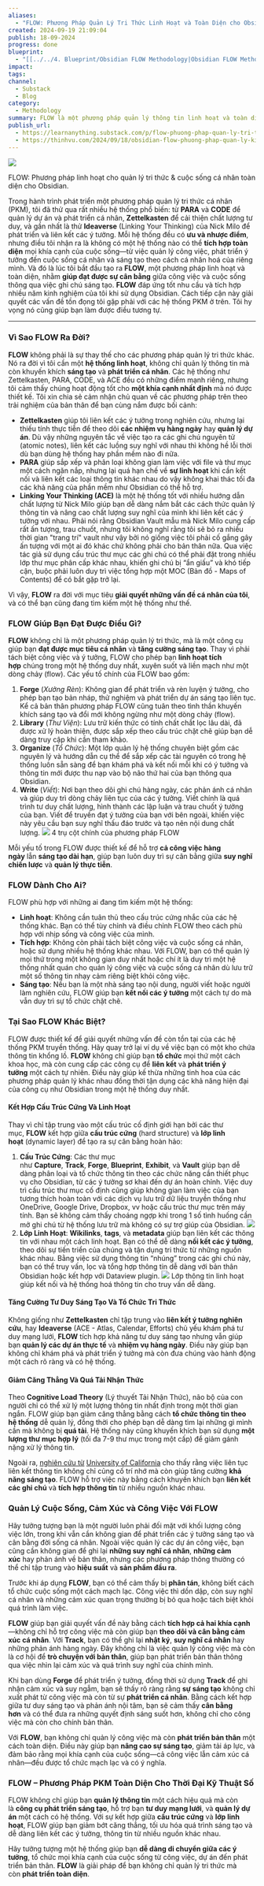 ```yaml
---
aliases:
  - "FLOW: Phương Pháp Quản Lý Tri Thức Linh Hoạt và Toàn Diện cho Obsidian"
created: 2024-09-19 21:09:04
publish: 18-09-2024
progress: done
blueprint:
  - "[[../../4. Blueprint/Obsidian FLOW Methodology|Obsidian FLOW Methodology]]"
impact: 
tags: 
channel:
  - Substack
  - Blog
category:
  - Methodology
summary: FLOW là một phương pháp quản lý thông tin linh hoạt và toàn diện trong Obsidian giúp bạn phát triển sáng tạo, hỗ trợ tư duy mạng lưới, và quản lý dự án một cách có hệ thống.
publish_url:
  - https://learnanything.substack.com/p/flow-phuong-phap-quan-ly-tri-thuc
  - https://thinhvu.com/2024/09/18/obsidian-flow-phuong-phap-quan-ly-kien-thuc-toan-dien/
---
```

![](../../6.%20Vault/attachments/flow_methodology_cover.png)

FLOW: Phương pháp linh hoạt cho quản lý tri thức & cuộc sống cá nhân toàn diện cho Obsidian.

Trong hành trình phát triển một phương pháp quản lý tri thức cá nhân (PKM), tôi đã thử qua rất nhiều hệ thống phổ biến: từ **PARA** và **CODE** để quản lý dự án và phát triển cá nhân, **Zettelkasten** để cải thiện chất lượng tư duy, và gần nhất là thử **Ideaverse** (Linking Your Thinking) của Nick Milo để phát triển và liên kết các ý tưởng. Mỗi hệ thống đều có **ưu và nhược điểm**, nhưng điều tôi nhận ra là không có một hệ thống nào có thể **tích hợp toàn diện** mọi khía cạnh của cuộc sống—từ việc quản lý công việc, phát triển ý tưởng đến cuộc sống cá nhân và sáng tạo theo cách cá nhân hoá của riêng mình. Và đó là lúc tôi bắt đầu tạo ra **FLOW**, một phương pháp linh hoạt và toàn diện, nhằm **giúp đạt được sự cân bằng** giữa công việc và cuộc sống thông qua việc ghi chú sáng tạo. **FLOW** đáp ứng tốt nhu cầu và tích hợp nhiều năm kinh nghiệm của tôi khi sử dụng Obsidian. Cách tiếp cận này giải quyết các vấn đề tồn đọng tôi gặp phải với các hệ thống PKM ở trên. Tôi hy vọng nó cũng giúp bạn làm được điều tương tự.

---
### **Vì Sao FLOW Ra Đời?**

**FLOW** không phải là sự thay thế cho các phương pháp quản lý tri thức khác. Nó ra đời vì tôi cần một **hệ thống linh hoạt**, không chỉ quản lý thông tin mà còn khuyến khích **sáng tạo** và **phát triển cá nhân**. Các hệ thống như Zettelkasten, PARA, CODE, và ACE đều có những điểm mạnh riêng, nhưng tôi cảm thấy chúng hoạt động tốt cho **một khía cạnh nhất định** mà nó được thiết kế. Tôi xin chia sẻ cảm nhận chủ quan về các phương pháp trên theo trải nghiệm của bản thân để bạn cùng nắm được bối cảnh:

- **Zettelkasten** giúp tôi liên kết các ý tưởng trong nghiên cứu, nhưng lại thiếu tính thực tiễn để theo dõi **các nhiệm vụ hàng ngày** hay **quản lý dự án**. Dù vậy những nguyên tắc về việc tạo ra các ghi chú nguyên tử (atomic notes), liên kết các luồng suy nghĩ với nhau thì không hề lỗi thời dù bạn dùng hệ thống hay phần mềm nào đi nữa.
- **PARA** giúp sắp xếp và phân loại không gian làm việc với file và thư mục một cách ngăn nắp, nhưng lại quá hạn chế về **sự linh hoạt** khi cần kết nối và liên kết các loại thông tin khác nhau do vậy không khai thác tối đa các khả năng của phần mềm như Obsidian có thể hỗ trợ.
- **Linking Your Thinking (ACE)** là một hệ thống tốt với nhiều hướng dẫn chất lượng từ Nick Milo giúp bạn dễ dàng nắm bắt các cách thức quản lý thông tin và nâng cao chất lượng suy nghĩ của mình khi liên kết các ý tưởng với nhau. Phải nói rằng Obsidian Vault mẫu mà Nick Milo cung cấp rất ấn tượng, trau chuốt, nhưng tôi không nghĩ rằng tôi sẽ bỏ ra nhiều thời gian "trang trí" vault như vậy bởi nó giống việc tôi phải cố gắng gây ấn tượng với một ai đó khác chứ không phải cho bản thân nữa. Qua việc tác giả sử dụng cấu trúc thư mục các ghi chú có thể phải đặt trong nhiều lớp thư mục phân cấp khác nhau, khiến ghi chú bị “ẩn giấu” và khó tiếp cận, buộc phải luôn duy trì việc tổng hợp một MOC (Bản đồ - Maps of Contents) để có bắt gặp trở lại.

Vì vậy, **FLOW** ra đời với mục tiêu **giải quyết những vấn đề cá nhân của tôi**, và có thể bạn cũng đang tìm kiếm một hệ thống như thế.

### **FLOW Giúp Bạn Đạt Được Điều Gì?**

**FLOW** không chỉ là một phương pháp quản lý tri thức, mà là một công cụ giúp bạn **đạt được mục tiêu cá nhân** và **tăng cường sáng tạo**. Thay vì phải tách biệt công việc và ý tưởng, FLOW cho phép bạn **linh hoạt tích hợp** chúng trong một hệ thống duy nhất, xuyên suốt và liền mạch như một dòng chảy (flow). Các yếu tố chính của FLOW bao gồm:

1. **Forge** (_Xưởng Rèn_): Không gian để phát triển và rèn luyện ý tưởng, cho phép bạn tạo bản nháp, thử nghiệm và phát triển dự án sáng tạo liên tục. Kể cả bản thân phương pháp FLOW cũng tuân theo tình thần khuyến khích sáng tạo và đổi mới không ngừng như một dòng chảy (flow).
2. **Library** (_Thư Viện_): Lưu trữ kiến thức có tính chất chắt lọc lâu dài, đã được xử lý hoàn thiện, được sắp xếp theo cấu trúc chặt chẽ giúp bạn dễ dàng truy cập khi cần tham khảo.
3. **Organize** (_Tổ Chức_): Một lớp quản lý hệ thống chuyên biệt gồm các nguyên lý và hướng dẫn cụ thể để sắp xếp các tài nguyên có trong hệ thống luôn sẵn sàng để bạn khám phá và kết nối mỗi khi có ý tưởng và thông tin mới được thu nạp vào bộ não thứ hai của bạn thông qua Obsidian.
4. **Write** (_Viết_): Nơi bạn theo dõi ghi chú hàng ngày, các phản ánh cá nhân và giúp duy trì dòng chảy liên tục của các ý tưởng. Viết chính là quá trình tư duy chất lượng, hình thành các lập luận và trau chuốt ý tưởng của bạn. Viết để truyền đạt ý tưởng của bạn với bên ngoài, khiến việc này yêu cầu bạn suy nghĩ thấu đáo trước và tạo nên nội dung chất lượng.
![](../../6.%20Vault/attachments/cau_truc_thu_muc_theo_phuong_phap_flow.png)
4 trụ cột chính của phương pháp FLOW

Mỗi yếu tố trong FLOW được thiết kế để hỗ trợ **cả công việc hàng ngày** lẫn **sáng tạo dài hạn**, giúp bạn luôn duy trì sự cân bằng giữa **suy nghĩ chiến lược** và **quản lý thực tiễn**.

### **FLOW Dành Cho Ai?**

FLOW phù hợp với những ai đang tìm kiếm một hệ thống:

- **Linh hoạt**: Không cần tuân thủ theo cấu trúc cứng nhắc của các hệ thống khác. Bạn có thể tùy chỉnh và điều chỉnh FLOW theo cách phù hợp với nhịp sống và công việc của mình.
- **Tích hợp**: Không còn phải tách biệt công việc và cuộc sống cá nhân, hoặc sử dụng nhiều hệ thống khác nhau. Với FLOW, bạn có thể quản lý mọi thứ trong một không gian duy nhất hoặc chí ít là duy trì một hệ thống nhất quán cho quản lý công việc và cuộc sống cá nhân dù lưu trữ một số thông tin nhạy cảm riêng biệt khỏi công việc.
- **Sáng tạo**: Nếu bạn là một nhà sáng tạo nội dung, người viết hoặc người làm nghiên cứu, FLOW giúp bạn **kết nối các ý tưởng** một cách tự do mà vẫn duy trì sự tổ chức chặt chẽ.

### **Tại Sao FLOW Khác Biệt?**

FLOW được thiết kế để giải quyết những vấn đề còn tồn tại của các hệ thống PKM truyền thống. Hãy quay trở lại ví dụ về việc bạn có một kho chứa thông tin khổng lồ. **FLOW** không chỉ giúp bạn **tổ chức** mọi thứ một cách khoa học, mà còn cung cấp các công cụ để **liên kết** và **phát triển ý tưởng** một cách tự nhiên. Điều này giúp kế thừa những tinh hoa của các phương pháp quản lý khác nhau đồng thời tận dụng các khả năng hiện đại của công cụ như Obsidian trong một hệ thống duy nhất.

#### **Kết Hợp Cấu Trúc Cứng Và Linh Hoạt**

Thay vì chỉ tập trung vào một cấu trúc cố định giới hạn bởi các thư mục, **FLOW** kết hợp giữa **cấu trúc cứng** (hard structure) và **lớp linh hoạt** (dynamic layer) để tạo ra sự cân bằng hoàn hảo:

1. **Cấu Trúc Cứng**: Các thư mục như **Capture**, **Track**, **Forge**, **Blueprint**, **Exhibit**, và **Vault** giúp bạn dễ dàng phân loại và tổ chức thông tin theo các chức năng cần thiết phục vụ cho Obsidian, từ các ý tưởng sơ khai đến dự án hoàn chỉnh. Việc duy trì cấu trúc thư mục cố định cũng giúp không gian làm việc của bạn tương thích hoàn toàn với các dịch vụ lưu trữ dữ liệu truyền thống như OneDrive, Google Drive, Dropbox, vv hoặc cấu trúc thư mục trên máy tính. Bạn sẽ không cảm thấy choáng ngợp khi trong 1 số tình huống cần mở ghi chú từ hệ thống lưu trữ mà không có sự trợ giúp của Obsidian.
![](../../6.%20Vault/attachments/y_nghia_cau_truc_thu_muc_phuong_phap_flow_obsidian.png)
2. **Lớp Linh Hoạt**: **Wikilinks**, **tags**, và **metadata** giúp bạn liên kết các thông tin với nhau một cách linh hoạt. Bạn có thể dễ dàng **nối kết các ý tưởng**, theo dõi sự tiến triển của chúng và tận dụng tri thức từ những nguồn khác nhau. Bằng việc sử dụng thông tin “nhúng” trong các ghi chú này, bạn có thể truy vấn, lọc và tổng hợp thông tin dễ dàng với bản thân Obsidian hoặc kết hợp với Dataview plugin.
![](../../6.%20Vault/attachments/y_nghia_cach_dung_lop_quan_ly_thong_tin_linh_hoat_obsidian_flow.png)
Lớp thông tin linh hoạt giúp kết nối và hệ thống hoá thông tin cho truy vấn dễ dàng.

#### **Tăng Cường Tư Duy Sáng Tạo Và Tổ Chức Tri Thức**

Không giống như **Zettelkasten** chỉ tập trung vào **liên kết ý tưởng nghiên cứu**, hay **Ideaverse** (ACE - Atlas, Calendar, Efforts) chủ yếu khám phá tư duy mạng lưới, **FLOW** tích hợp khả năng tư duy sáng tạo nhưng vẫn giúp bạn **quản lý các dự án thực tế** và **nhiệm vụ hàng ngày**. Điều này giúp bạn không chỉ khám phá và phát triển ý tưởng mà còn đưa chúng vào hành động một cách rõ ràng và có hệ thống.

#### **Giảm Căng Thẳng Và Quá Tải Nhận Thức**

Theo **Cognitive Load Theory** (Lý thuyết Tải Nhận Thức), não bộ của con người chỉ có thể xử lý một lượng thông tin nhất định trong một thời gian ngắn. FLOW giúp bạn giảm căng thẳng bằng cách **tổ chức thông tin theo hệ thống** dễ quản lý, đồng thời cho phép bạn dễ dàng tìm lại những gì mình cần mà không bị **quá tải**. Hệ thống này cũng khuyến khích bạn sử dụng **một lượng thư mục hợp lý** (tối đa 7-9 thư mục trong một cấp) để giảm gánh nặng xử lý thông tin.

Ngoài ra, [nghiên cứu từ](https://www.science.org/doi/abs/10.1126/science.287.5451.248) [University of California](https://www.researchgate.net/publication/12679241_Memory-a_Century_of_Consolidation) cho thấy rằng việc liên tục liên kết thông tin không chỉ củng cố trí nhớ mà còn giúp tăng cường **khả năng sáng tạo**. FLOW hỗ trợ việc này bằng cách khuyến khích bạn **liên kết các ghi chú** và **tích hợp thông tin** từ nhiều nguồn khác nhau.

### **Quản Lý Cuộc Sống, Cảm Xúc và Công Việc Với FLOW**

Hãy tưởng tượng bạn là một người luôn phải đối mặt với khối lượng công việc lớn, trong khi vẫn cần không gian để phát triển các ý tưởng sáng tạo và cân bằng đời sống cá nhân. Ngoài việc quản lý các dự án công việc, bạn cũng cần không gian để ghi lại **những suy nghĩ cá nhân**, **những cảm xúc** hay phản ánh về bản thân, nhưng các phương pháp thông thường có thể chỉ tập trung vào **hiệu suất** và **sản phẩm đầu ra**.

Trước khi áp dụng **FLOW**, bạn có thể cảm thấy bị **phân tán**, không biết cách tổ chức cuộc sống một cách mạch lạc. Công việc thì dồn dập, còn suy nghĩ cá nhân và những cảm xúc quan trọng thường bị bỏ qua hoặc tách biệt khỏi quá trình làm việc.

**FLOW** giúp bạn giải quyết vấn đề này bằng cách **tích hợp cả hai khía cạnh**—không chỉ hỗ trợ công việc mà còn giúp bạn **theo dõi và cân bằng cảm xúc cá nhân**. Với **Track**, bạn có thể ghi lại **nhật ký**, **suy nghĩ cá nhân** hay những phản ánh hàng ngày. Đây không chỉ là việc quản lý công việc mà còn là cơ hội để **trò chuyện với bản thân**, giúp bạn phát triển bản thân thông qua việc nhìn lại cảm xúc và quá trình suy nghĩ của chính mình.

Khi bạn dùng **Forge** để phát triển ý tưởng, đồng thời sử dụng **Track** để ghi nhận cảm xúc và suy ngẫm, bạn sẽ thấy rõ ràng rằng **sự sáng tạo** không chỉ xuất phát từ công việc mà còn từ sự **phát triển cá nhân**. Bằng cách kết hợp giữa tư duy sáng tạo và phản ánh nội tâm, bạn sẽ cảm thấy **cân bằng hơn** và có thể đưa ra những quyết định sáng suốt hơn, không chỉ cho công việc mà còn cho chính bản thân.

Với **FLOW**, bạn không chỉ quản lý công việc mà còn **phát triển bản thân** một cách toàn diện. Điều này giúp bạn **nâng cao sự sáng tạo**, giảm tải áp lực, và đảm bảo rằng mọi khía cạnh của cuộc sống—cả công việc lẫn cảm xúc cá nhân—đều được tổ chức mạch lạc và có ý nghĩa.

### **FLOW – Phương Pháp PKM Toàn Diện Cho Thời Đại Kỹ Thuật Số**

FLOW không chỉ giúp bạn **quản lý thông tin** một cách hiệu quả mà còn là **công cụ phát triển sáng tạo**, hỗ trợ bạn **tư duy mạng lưới**, và **quản lý dự án** một cách có hệ thống. Với sự kết hợp giữa **cấu trúc cứng** và **lớp linh hoạt**, FLOW giúp bạn giảm bớt căng thẳng, tối ưu hóa quá trình sáng tạo và dễ dàng liên kết các ý tưởng, thông tin từ nhiều nguồn khác nhau.

Hãy tưởng tượng một hệ thống giúp bạn **dễ dàng di chuyển giữa các ý tưởng**, tổ chức mọi khía cạnh của cuộc sống từ công việc, dự án đến phát triển bản thân. **FLOW** là giải pháp để bạn không chỉ quản lý tri thức mà còn **phát triển toàn diện**.